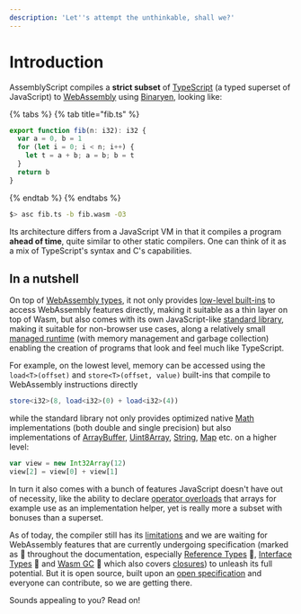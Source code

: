 ```yaml
---
description: 'Let''s attempt the unthinkable, shall we?'
---
```


# Introduction

AssemblyScript compiles a **strict subset** of [TypeScript](https://www.typescriptlang.org) \(a typed superset of JavaScript\) to [WebAssembly](https://webassembly.org) using [Binaryen](https://github.com/WebAssembly/binaryen), looking like:

{% tabs %}
{% tab title="fib.ts" %}
```typescript
export function fib(n: i32): i32 {
  var a = 0, b = 1
  for (let i = 0; i < n; i++) {
    let t = a + b; a = b; b = t
  }
  return b
}
```
{% endtab %}
{% endtabs %}

```bash
$> asc fib.ts -b fib.wasm -O3
```

Its architecture differs from a JavaScript VM in that it compiles a program **ahead of time**, quite similar to other static compilers. One can think of it as a mix of TypeScript's syntax and C's capabilities.

## In a nutshell

On top of [WebAssembly types](basics/types.md), it not only provides [low-level built-ins](basics/environment.md#low-level-webassembly-operations) to access WebAssembly features directly, making it suitable as a thin layer on top of Wasm, but also comes with its own JavaScript-like [standard library](basics/environment.md#standard-library), making it suitable for non-browser use cases, along a relatively small [managed runtime](details/runtime.md) \(with memory management and garbage collection\) enabling the creation of programs that look and feel much like TypeScript.

For example, on the lowest level, memory can be accessed using the `load<T>(offset)` and `store<T>(offset, value)` built-ins that compile to WebAssembly instructions directly

```typescript
store<i32>(8, load<i32>(0) + load<i32>(4))
```

while the standard library not only provides optimized native [Math](standard-library/math.md) implementations \(both double and single precision\) but also implementations of [ArrayBuffer](standard-library/arraybuffer.md), [Uint8Array](standard-library/typedarray.md), [String](standard-library/string.md), [Map](standard-library/map.md) etc. on a higher level:

```typescript
var view = new Int32Array(12)
view[2] = view[0] + view[1]
```

In turn it also comes with a bunch of features JavaScript doesn't have out of necessity, like the ability to declare [operator overloads](details/peculiarities.md#operator-overloads) that arrays for example use as an implementation helper, yet is really more a subset with bonuses than a superset.

As of today, the compiler still has its [limitations](basics/limitations.md) and we are waiting for WebAssembly features that are currently undergoing specification \(marked as 🦄 throughout the documentation, especially [Reference Types](https://github.com/WebAssembly/reference-types) 🦄, [Interface Types](https://github.com/WebAssembly/interface-types) 🦄 and [Wasm GC](https://github.com/WebAssembly/gc) 🦄 which also covers [closures](basics/limitations.md#closures)\) to unleash its full potential. But it is open source, built upon an [open specification](https://webassembly.github.io/spec/) and everyone can contribute, so we are getting there.

Sounds appealing to you? Read on!

